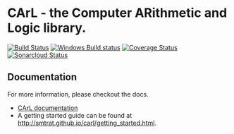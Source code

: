 # CArL - the Computer ARithmetic and Logic library.

[![Build Status](https://travis-ci.org/ths-rwth/carl.svg?branch=master)](https://travis-ci.org/ths-rwth/carl)
[![Windows Build status](https://ci.appveyor.com/api/projects/status/lk4i6p3nnfmuicea?svg=true)](https://ci.appveyor.com/project/smtrat/carl)
[![Coverage Status](https://sonarcloud.io/api/project_badges/measure?project=carl&metric=coverage)](https://sonarcloud.io/dashboard/index/carl)
[![Sonarcloud Status](https://sonarcloud.io/api/project_badges/measure?project=carl&metric=alert_status)](https://sonarcloud.io/dashboard?id=carl)


## Documentation

For more information, please checkout the docs.

* [CArL documentation](http://smtrat.github.io/carl/)
* A getting started guide can be found at http://smtrat.github.io/carl/getting_started.html.
